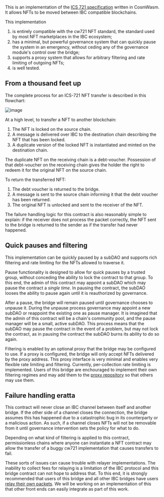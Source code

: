 This is an implementation of the [ICS 721
specification](https://github.com/cosmos/ibc/tree/master/spec/app/ics-721-nft-transfer)
written in CosmWasm. It allows NFTs to be moved between IBC compatible
blockchains.

This implementation

1. is entirely compatible with the cw721 NFT standard, the standard
   used by most NFT marketplaces in the IBC ecosystem;
2. has a minimal, but powerful governance system that can quickly
   pause the system in an emergency, without ceding any of the
   governance module's control over the bridge;
3. supports a proxy system that allows for arbitrary filtering and
   rate limiting of outgoing NFTs;
4. is well tested.

## From a thousand feet up

The complete process for an ICS-721 NFT transfer is described in this
flowchart:

![image](https://user-images.githubusercontent.com/30676292/195717720-8d0629c1-dcdb-4f99-8ffd-b828dc1a216d.png)

At a high level, to transfer a NFT to another blockchain:

1. The NFT is locked on the source chain.
2. A message is delivered over IBC to the destination chain describing
   the NFT that has been locked.
3. A duplicate version of the locked NFT is instantiated and minted on
   the destination chain.

The duplicate NFT on the receiving chain is a debt-voucher. Possession
of that debt-voucher on the receiving chain gives the holder the right
to redeem it for the original NFT on the source chain.

To return the transferred NFT:

1. The debt voucher is returned to the bridge.
2. A message is sent to the source chain informing it that the debt
   voucher has been returned.
3. The original NFT is unlocked and sent to the receiver of the NFT.

The failure handling logic for this contract is also reasonably simple
to explain: if the receiver does not process the packet correctly, the
NFT sent to the bridge is returned to the sender as if the transfer
had never happened.

## Quick pauses and filtering

This implementation can be quickly paused by a subDAO and supports
rich filtering and rate limiting for the NFTs allowed to traverse it.

Pause functionality is designed to allow for quick pauses by a trusted
group, without conceding the ability to lock the contract to that
group. To this end, the admin of this contract may appoint a subDAO
which may pause the contract a _single time_. In pausing the contract,
the subDAO looses the ability to pause again until it is reauthorized
by governance.

After a pause, the bridge will remain paused until governance chooses
to unpause it. During the unpause process governance may appoint a new
subDAO or reappoint the existing one as pause manager. It is imagined
that the admin of this contract will be a chain's community pool, and
the pause manager will be a small, active subDAO. This process means
that the subDAO may pause the contract in the event of a problem, but
may not lock the contract, as in pausing the contract the subDAO burns
its ability to do so again.

Filtering is enabled by an optional proxy that the bridge may be
configured to use. If a proxy is configured, the bridge will only
accept NFTs delivered by the proxy address. This proxy interface is
very minimal and enables very flexible rate limiting and
filtering. Currently, per-collection rate limiting is
implemented. Users of this bridge are enchouraged to implement their
own filtering regimes and may add them to the [proxy
repository](https://github.com/0xekez/cw721-proxy) so that others may
use them.

## Failure handling eratta

This contract will never close an IBC channel between itself and
another bridge. If the other side of a channel closes the connection,
the bridge assumes this has happened due to a catastrophic bug in its
counterparty or a malicious action. As such, if a channel closes NFTs
will not be removable from it until governance intervention sets the
policy for what to do.

Depending on what kind of filtering is applied to this contract,
permissionless chains where anyone can instantiate a NFT contract may
allow the transfer of a buggy cw721 implementation that causes
transfers to fail.

These sorts of issues can cause trouble with relayer
implementations. The inability to collect fees for relaying is a
limitation of the IBC protocol and this bridge contract can not hope
to address that. To this end, it is strongly recommended that users of
this bridge and all other IBC bridges have users [relay their own
packets](https://github.com/DA0-DA0/dao-dao-ui/issues/885). We will be
working on an implementation of this that other front ends can easily
integrate as part of this work.
